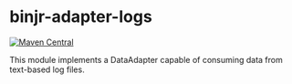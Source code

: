 # binjr-adapter-logs

[![Maven Central](https://img.shields.io/maven-central/v/eu.binjr/binjr-adapter-logs.svg?label=Maven%20Central&style=flat-square)](https://search.maven.org/search?q=g:%22eu.binjr%22%20AND%20a:%22binjr-adapter-logs%22)

This module implements a DataAdapter capable of consuming data from text-based log files.
